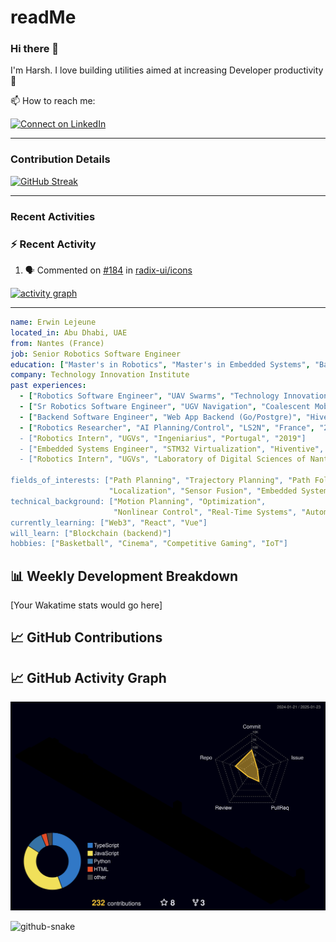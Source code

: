 # readMe

### Hi there 👋

I'm Harsh. I love building utilities aimed at increasing Developer productivity :raised_hands: 

<!-- 🔭 I’m currently working on [MEVN-CLI](https://github.com/madlabsinc/mevn-cli) -->

📫 How to reach me:

 [![Connect on LinkedIn](https://img.shields.io/badge/--linkedin?label=LinkedIn&logo=LinkedIn&style=social)](https://www.linkedin.com/in/harsh-r-594195200/)

---

### Contribution Details

[![GitHub Streak](https://streak-stats.demolab.com?user=hackerHarsh-77)](https://git.io/streak-stats)

---

### Recent Activities
### :zap: Recent Activity

<!--START_SECTION:activity-->
1. 🗣 Commented on [#184](https://github.com/radix-ui/icons/pull/184#issuecomment-2440003101) in [radix-ui/icons](https://github.com/radix-ui/icons)
<!--END_SECTION:activity-->


[![activity graph](https://github-readme-activity-graph.vercel.app/graph?username=hackerHarsh-77&theme=github-dark-dimmed&custom_title=Harsh%20Activity%20Graph&hide_border=true)](https://github.com/hcakerHarsh-77/github-readme-activity-graph)

---

```yaml
name: Erwin Lejeune
located_in: Abu Dhabi, UAE
from: Nantes (France)
job: Senior Robotics Software Engineer
education: ["Master's in Robotics", "Master's in Embedded Systems", "Bachelor's in Electronics"]
company: Technology Innovation Institute
past experiences:
  - ["Robotics Software Engineer", "UAV Swarms", "Technology Innovation Institute", "UAE", "2022-2023"]
  - ["Sr Robotics Software Engineer", "UGV Navigation", "Coalescent Mobile Robotics", "Denmark", "2021-2022"]
  - ["Backend Software Engineer", "Web App Backend (Go/Postgre)", "Hiventive", "Fully Remote", "2020-2021"]
  - ["Robotics Researcher", "AI Planning/Control", "LS2N", "France", "2019-2021]
  - ["Robotics Intern", "UGVs", "Ingeniarius", "Portugal", "2019"]
  - ["Embedded Systems Engineer", "STM32 Virtualization", "Hiventive", "France", "2018-2019"]
  - ["Robotics Intern", "UGVs", "Laboratory of Digital Sciences of Nantes (LS2N)", "France", "2019"]

fields_of_interests: ["Path Planning", "Trajectory Planning", "Path Following", "Behaviour Planning", 
                      "Localization", "Sensor Fusion", "Embedded Systems"]
technical_background: ["Motion Planning", "Optimization", 
                       "Nonlinear Control", "Real-Time Systems", "Automated Planning"]
currently_learning: ["Web3", "React", "Vue"]
will_learn: ["Blockchain (backend)"]
hobbies: ["Basketball", "Cinema", "Competitive Gaming", "IoT"]
```
<!--Waka readme stats-->
## 📊 Weekly Development Breakdown
<!--START_SECTION:SHOW_LINES_OF_CODE-->

<!--END_SECTION:SHOW_LINES_OF_CODE-->

<!--START_SECTION:waka-->
[Your Wakatime stats would go here]
<!--END_SECTION:waka-->

## 📈 GitHub Contributions
<!--3D Contribution Graph-->
## 📈 GitHub Activity Graph
![3D Profile](./profile-3d-contrib/profile-night-rainbow.svg)


<picture>
  <source media="(prefers-color-scheme: dark)" srcset="github-contribution-grid-snake-dark.svg" />
  <source media="(prefers-color-scheme: light)" srcset="github-contribution-grid-snake.svg" />
  <img alt="github-snake" src="github-snake.svg" />
</picture>
